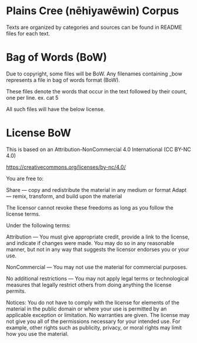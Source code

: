 # Plains Cree (nēhiyawēwin) Corpus

Texts are organized by categories and sources can be found in README files for each text.

# Bag of Words (BoW)

Due to copyright, some files will be BoW.
Any filenames containing \_bow represents a file in bag of words format (BoW). 

These files denote the words that occur in the text followed by their count, one per line. 
  ex. cat 5

All such files will have the below license.

# License BoW

This is based on an Attribution-NonCommercial 4.0 International (CC BY-NC 4.0)

https://creativecommons.org/licenses/by-nc/4.0/

You are free to:


Share — copy and redistribute the material in any medium or format 
Adapt — remix, transform, and build upon the material 

The licensor cannot revoke these freedoms as long as you follow the license terms.

Under the following terms:

Attribution — You must give appropriate credit, provide a link to the license, and indicate if changes were made. You may do so in any reasonable manner, but not in any way that suggests the licensor endorses you or your use.

NonCommercial — You may not use the material for commercial purposes.

No additional restrictions — You may not apply legal terms or technological measures that legally restrict others from doing anything the license permits.

Notices:
You do not have to comply with the license for elements of the material in the public domain or where your use is permitted by an applicable exception or limitation.
No warranties are given. The license may not give you all of the permissions necessary for your intended use. For example, other rights such as publicity, privacy, or moral rights may limit how you use the material.


